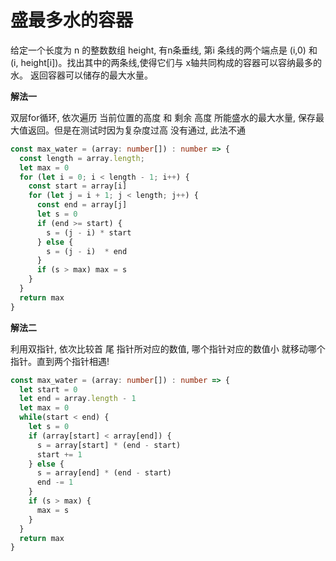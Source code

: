 # 盛最多水的容器

  给定一个长度为 n 的整数数组 height, 有n条垂线, 第i 条线的两个端点是 (i,0) 和 (i, height[i])。找出其中的两条线,使得它们与
  x轴共同构成的容器可以容纳最多的水。 返回容器可以储存的最大水量。

**解法一**

  双层for循环, 依次遍历 当前位置的高度 和 剩余 高度 所能盛水的最大水量, 保存最大值返回。但是在测试时因为复杂度过高 没有通过, 此法不通
```ts
const max_water = (array: number[]) : number => {
  const length = array.length;
  let max = 0
  for (let i = 0; i < length - 1; i++) {
    const start = array[i]
    for (let j = i + 1; j < length; j++) {
      const end = array[j]
      let s = 0
      if (end >= start) {
        s = (j - i) * start
      } else {
        s = (j - i)  * end
      }
      if (s > max) max = s
    }
  }
  return max
}
```

**解法二**

  利用双指针, 依次比较首 尾 指针所对应的数值, 哪个指针对应的数值小 就移动哪个指针。直到两个指针相遇!
```ts
const max_water = (array: number[]) : number => {
  let start = 0
  let end = array.length - 1
  let max = 0
  while(start < end) {
    let s = 0
    if (array[start] < array[end]) {
      s = array[start] * (end - start)
      start += 1
    } else {
      s = array[end] * (end - start)
      end -= 1
    }
    if (s > max) {
      max = s
    }
  }
  return max
}
```